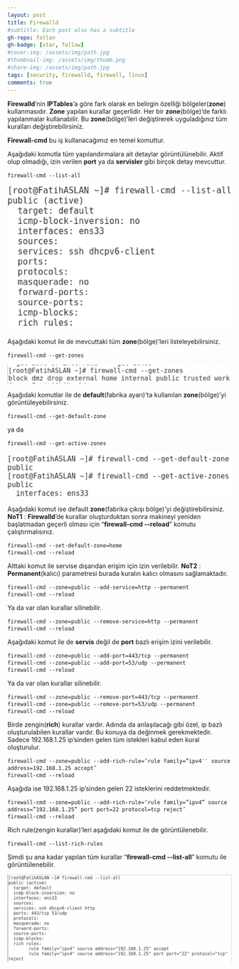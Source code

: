 ```yaml
---
layout: post
title: Firewalld
#subtitle: Each post also has a subtitle
gh-repo: fatlan
gh-badge: [star, follow]
#cover-img: /assets/img/path.jpg
#thumbnail-img: /assets/img/thumb.png
#share-img: /assets/img/path.jpg
tags: [security, firewalld, firewall, linux]
comments: true
---
```

**Firewalld**’nin **IPTables**’a göre fark olarak en belirgin özelliği bölgeler(**zone**) kullanmasıdır. **Zone** yapılan kurallar geçerlidir. Her bir **zone**(bölge)’de farklı yapılanmalar kullanabilir. Bu **zone**(bölge)’leri değiştirerek uyguladığınız tüm kuralları değiştirebilirsiniz.

**Firewall-cmd** bu iş kullanacağımız en temel komuttur.

Aşağıdaki komutla tüm yapılandırmalara ait detaylar görüntülünebilir. Aktif olup olmadığı, izin verilen **port** ya da **servisler** gibi birçok detay mevcuttur.

~~~
firewall-cmd --list-all
~~~

![Crepe](assets/img/firewalld19/lfd01.png)

Aşağıdaki komut ile de mevcuttaki tüm **zone**(bölge)’leri listeleyebilirsiniz.

~~~
firewall-cmd --get-zones
~~~

![Crepe](assets/img/firewalld19/lfd02.png)

Aşağıdaki komutlar ile de **default**(fabrika ayarı)’ta kullanılan **zone**(bölge)’yi görüntüleyebilirsiniz.

~~~
firewall-cmd --get-default-zone
~~~
ya da

~~~
firewall-cmd --get-active-zones
~~~

![Crepe](assets/img/firewalld19/lfd03.png)

Aşağıdaki komut ise default **zone**(fabrika çıkışı bölge)’yi değiştirebilirsiniz.
**NoT1** : **Firewalld**’de kurallar oluşturduktan sonra makineyi yeniden başlatmadan geçerli olması için “**firewall-cmd --reload**” komutu çalıştırmalısınız.

~~~
firewall-cmd --set-default-zone=home
firewall-cmd --reload
~~~

Alttaki komut ile servise dışarıdan erişim için izin verilebilir.
**NoT2** : **Permanent**(kalıcı) parametresi burada kuralın kalıcı olmasını sağlamaktadır.

~~~
firewall-cmd --zone=public --add-service=http --permanent
firewall-cmd --reload
~~~

Ya da var olan kurallar silinebilir.

~~~
firewall-cmd --zone=public --remove-service=http --permanent
firewall-cmd --reload
~~~

Aşağıdaki komut ile de **servis** değil de **port** bazlı erişim izini verilebilir.

~~~
firewall-cmd --zone=public --add-port=443/tcp --permanent
firewall-cmd --zone=public --add-port=53/udp --permanent
firewall-cmd --reload
~~~

Ya da var olan kurallar silinebilir.

~~~
firewall-cmd --zone=public --remove-port=443/tcp --permanent
firewall-cmd --zone=public --remove-port=53/udp --permanent
firewall-cmd --reload
~~~

Birde zengin(**rich**) kurallar vardır. Adında da anlaşılacağı gibi özel, ip bazlı oluşturulabilen kurallar vardır. Bu konuya da değinmek gerekmektedir. Sadece 192.168.1.25 ip’sinden gelen tüm istekleri kabul eden kural oluşturulur.

~~~
firewall-cmd --zone=public --add-rich-rule=’rule family=”ipv4′′ source address=192.168.1.25 accept’
firewall-cmd --reload
~~~

Aşağıda ise 192.168.1.25 ip’sinden gelen 22 isteklerini reddetmektedir.

~~~
firewall-cmd --zone=public --add-rich-rule=‘rule family=”ipv4” source address=”192.168.1.25” port port=22 protocol=tcp reject’
firewall-cmd --reload
~~~

Rich rule(zengin kurallar)’leri aşağıdaki komut ile de görüntülenebilir.

~~~
firewall-cmd --list-rich-rules
~~~

Şimdi şu ana kadar yapılan tüm kurallar “**firewall-cmd --list-all**” komutu ile görüntülenebilir.

![Crepe](assets/img/firewalld19/lfd04.png)

